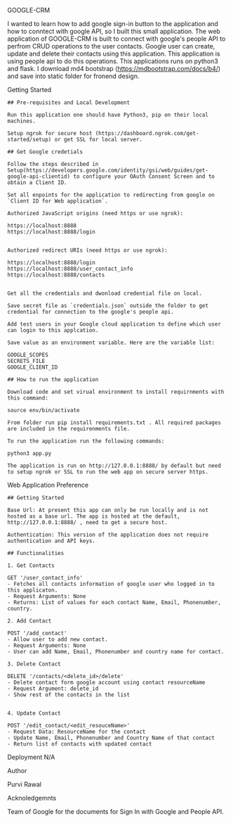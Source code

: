GOOGLE-CRM

I wanted to learn how to add google sign-in button to the application and how to conntect with google API, so I built this small application. The web application of GOOGLE-CRM is built to connect with google's people API to perfrom CRUD operations to the user contacts. Google user can create, update and delete their contacts using this application. This application is using people api to do this operations. This applications runs on python3 and flask. I download md4 bootstrap (https://mdbootstrap.com/docs/b4/) and save into static folder for fronend design.

Getting Started

    ## Pre-requisites and Local Development

    Run this application one should have Python3, pip on their local machines.

    Setup ngrok for secure host (https://dashboard.ngrok.com/get-started/setup) or get SSL for local server.

    ## Get Google credetials

    Follow the steps described in Setup(https://developers.google.com/identity/gsi/web/guides/get-google-api-clientid) to configure your OAuth Consent Screen and to obtain a Client ID.

    Set all enpoints for the application to redirecting from google on `Client ID for Web application`.

    Authorized JavaScript origins (need https or use ngrok):

    https://localhost:8888
    https://localhost:8888/login


    Authorized redirect URIs (need https or use ngrok):

    https://localhost:8888/login
    https://localhost:8888/user_contact_info
    https://localhost:8888/contacts
 

    Get all the credentials and dwonload credential file on local. 

    Save secret file as `credentials.json` outside the folder to get credential for connection to the google's people api.

    Add test users in your Google cloud application to define which user can login to this applcation.

    Save value as an environment variable. Here are the variable list:

    GOOGLE_SCOPES
    SECRETS_FILE
    GOOGLE_CLIENT_ID

    ## How to run the application

    Download code and set virual environment to install requirnments with this command:

    source env/bin/activate

    From folder run pip install requirements.txt . All required packages are included in the requirenments file. 

    To run the application run the following commands:

    python3 app.py

    The application is run on http://127.0.0.1:8888/ by default but need to setup ngrok or SSL to run the web app on secure server https.


Web Application Preference

    ## Getting Started

    Base Url: At present this app can only be run locally and is not hosted as a base url. The app is hosted at the default, http://127.0.0.1:8888/ , need to get a secure host.

    Authentication: This version of the application does not require authentication and API keys.

    ## Functionalities

    1. Get Contacts

    GET '/user_contact_info'
    - Fetches all contacts information of google user who logged in to this applicaton.
    - Request Arguments: None
    - Returns: List of values for each contact Name, Email, Phonenumber, country. 

    2. Add Contact

    POST '/add_contact'
    - Allow user to add new contact.
    - Request Arguments: None
    - User can add Name, Email, Phonenumber and country name for contact.

    3. Delete Contact

    DELETE '/contacts/<delete_id>/delete'
    - Delete contact form google account using contact resourceName
    - Request Argument: delete_id
    - Show rest of the contacts in the list


    4. Update Contact

    POST '/edit_contact/<edit_resouceName>'
    - Request Data: ResourceName for the contact
    - Update Name, Email, Phonenumber and Country Name of that contact
    - Return list of contacts with updated contact


Deployment N/A

Author

Purvi Rawal

Acknoledgemnts

Team of Google for the documents for Sign In with Google and People API.